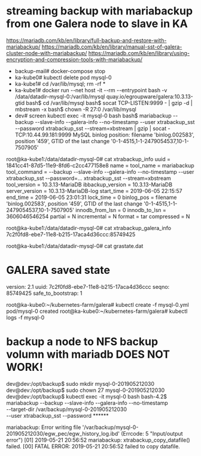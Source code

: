 # streaming backup with mariabackup from one Galera node to slave in KA
https://mariadb.com/kb/en/library/full-backup-and-restore-with-mariabackup/
https://mariadb.com/kb/en/library/manual-sst-of-galera-cluster-node-with-mariabackup/
https://mariadb.com/kb/en/library/using-encryption-and-compression-tools-with-mariabackup/

- backup-mail# docker-compose stop
- ka-kube0# kubectl delete pod mysql-0
- ka-kube1# cd /var/lib/mysql; rm -rf *
- ka-kube1# docker run --net host -it --rm --entrypoint bash -v /data/datadir-mysql-0:/var/lib/mysql quay.io/egroupware/galera:10.3.13-gtid
bash$ cd /var/lib/mysql
bash$ socat TCP-LISTEN:9999 - | gzip -d | mbstream -x
bash$ chown -R 27:0 /var/lib/mysql
- dev# screen kubectl exec -it mysql-0 bash
bash$ mariabackup --backup --slave-info --galera-info --no-timestamp --user xtrabackup_sst --password xtrabackup_sst --stream=xbstream | gzip | socat - TCP:10.44.99.181:9999
MySQL binlog position: filename 'binlog.002583', position '459', GTID of the last change '0-1-4515,1-1-2479054537,10-1-7507905'

root@ka-kube1:/data/datadir-mysql-0# cat xtrabackup_info
uuid = 1841cc41-87d5-11e9-8fd6-c2cc477158e8
name =
tool_name = mariabackup
tool_command = --backup --slave-info --galera-info --no-timestamp --user xtrabackup_sst --password=... xtrabackup_sst --stream=xbstream
tool_version = 10.3.13-MariaDB
ibbackup_version = 10.3.13-MariaDB
server_version = 10.3.13-MariaDB-log
start_time = 2019-06-05 22:15:57
end_time = 2019-06-05 23:01:31
lock_time = 0
binlog_pos = filename 'binlog.002583', position '459', GTID of the last change '0-1-4515,1-1-2479054537,10-1-7507905'
innodb_from_lsn = 0
innodb_to_lsn = 3606046546254
partial = N
incremental = N
format = tar
compressed = N

root@ka-kube1:/data/datadir-mysql-0# cat xtrabackup_galera_info
7c2f0fd8-ebe7-11e8-b215-17aca4d36ccc:85749425

root@ka-kube1:/data/datadir-mysql-0# cat grastate.dat
# GALERA saved state
version: 2.1
uuid:    7c2f0fd8-ebe7-11e8-b215-17aca4d36ccc
seqno:   85749425
safe_to_bootstrap: 1

root@ka-kube0:~/kubernetes-farm/galera# kubectl create -f mysql-0.yml
pod/mysql-0 created
root@ka-kube0:~/kubernetes-farm/galera# kubectl logs -f mysql-0

# backup a node to NFS backup volumn with mariadb DOES NOT WORK!

dev@dev:/opt/backup$ sudo mkdir mysql-0-201905212030
dev@dev:/opt/backup$ sudo chown 27 mysql-0-201905212030
dev@dev:/opt/backup$ kubectl exec -it mysql-0 bash
bash-4.2$ mariabackup --backup --slave-info --galera-info --no-timestamp \
	--target-dir /var/backup/mysql-0-201905212030 \
	--user xtrabackup_sst --password ******

mariabackup: Error writing file '/var/backup/mysql-0-201905212030/egw_pec/egw_history_log.ibd' (Errcode: 5 "Input/output error")
[01] 2019-05-21 20:56:52 mariabackup: xtrabackup_copy_datafile() failed.
[00] FATAL ERROR: 2019-05-21 20:56:52 failed to copy datafile.

